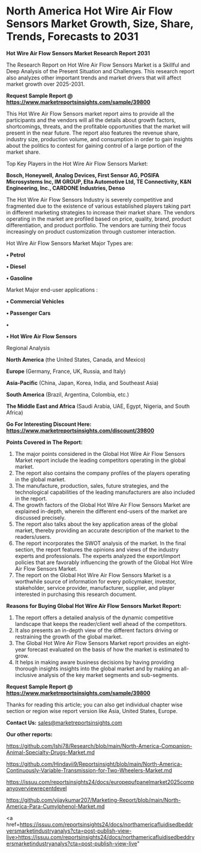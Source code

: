 # North America Hot Wire Air Flow Sensors Market Growth, Size, Share, Trends, Forecasts to 2031

<strong>Hot Wire Air Flow Sensors Market Research Report 2031</strong>

The Research Report on Hot Wire Air Flow Sensors Market is a Skillful and Deep Analysis of the Present Situation and Challenges. This research report also analyzes other important trends and market drivers that will affect market growth over 2025-2031.

<strong>Request Sample Report @ <a href=https://www.marketreportsinsights.com/sample/39800>https://www.marketreportsinsights.com/sample/39800</a></strong>

This Hot Wire Air Flow Sensors market report aims to provide all the participants and the vendors will all the details about growth factors, shortcomings, threats, and the profitable opportunities that the market will present in the near future. The report also features the revenue share, industry size, production volume, and consumption in order to gain insights about the politics to contest for gaining control of a large portion of the market share.

Top Key Players in the Hot Wire Air Flow Sensors Market:

<strong>Bosch, Honeywell, Analog Devices, First Sensor AG, POSIFA Microsystems Inc, IM GROUP, Elta Automotive Ltd, TE Connectivity, K&N Engineering, Inc., CARDONE Industries, Denso</strong>

The Hot Wire Air Flow Sensors Industry is severely competitive and fragmented due to the existence of various established players taking part in different marketing strategies to increase their market share. The vendors operating in the market are profiled based on price, quality, brand, product differentiation, and product portfolio. The vendors are turning their focus increasingly on product customization through customer interaction.

Hot Wire Air Flow Sensors Market Major Types are:

<strong>•  Petrol

•  Diesel

•  Gasoline</strong>

Market Major end-user applications :

<strong>•  Commercial Vehicles

•  Passenger Cars

•  

•  Hot Wire Air Flow Sensors</strong>

Regional Analysis

</u><strong><b>North America</b></strong> (the United States, Canada, and Mexico)

<strong><b>Europe </b></strong>(Germany, France, UK, Russia, and Italy)

<strong><b>Asia-Pacific</b></strong> (China, Japan, Korea, India, and Southeast Asia)

<strong><b>South America</b></strong> (Brazil, Argentina, Colombia, etc.)

<strong><b>The Middle East and Africa</b></strong> (Saudi Arabia, UAE, Egypt, Nigeria, and South Africa)

<strong>Go For Interesting Discount Here: <a href=https://www.marketreportsinsights.com/discount/39800>https://www.marketreportsinsights.com/discount/39800</a></strong>

<strong>Points Covered in The Report:</strong>
<ol>
  <li>The major points considered in the Global Hot Wire Air Flow Sensors Market report include the leading competitors operating in the global market.</li>
  <li>The report also contains the company profiles of the players operating in the global market.</li>
  <li>The manufacture, production, sales, future strategies, and the technological capabilities of the leading manufacturers are also included in the report.</li>
  <li>The growth factors of the Global Hot Wire Air Flow Sensors Market are explained in-depth, wherein the different end-users of the market are discussed precisely.</li>
  <li>The report also talks about the key application areas of the global market, thereby providing an accurate description of the market to the readers/users.</li>
  <li>The report incorporates the SWOT analysis of the market. In the final section, the report features the opinions and views of the industry experts and professionals. The experts analyzed the export/import policies that are favorably influencing the growth of the Global Hot Wire Air Flow Sensors Market.</li>
  <li>The report on the Global Hot Wire Air Flow Sensors Market is a worthwhile source of information for every policymaker, investor, stakeholder, service provider, manufacturer, supplier, and player interested in purchasing this research document.</li>
</ol>
<strong>Reasons for Buying Global Hot Wire Air Flow Sensors Market Report:</strong>

<ol>
  <li>The report offers a detailed analysis of the dynamic competitive landscape that keeps the reader/client well ahead of the competitors.</li>
  <li>It also presents an in-depth view of the different factors driving or restraining the growth of the global market.</li>
  <li>The Global Hot Wire Air Flow Sensors Market report provides an eight-year forecast evaluated on the basis of how the market is estimated to grow.</li>
  <li>It helps in making aware business decisions by having providing thorough insights insights into the global market and by making an all-inclusive analysis of the key market segments and sub-segments.</li>
</ol>
<strong>Request Sample Report @ <a href=https://www.marketreportsinsights.com/sample/39800>https://www.marketreportsinsights.com/sample/39800</a></strong>


Thanks for reading this article; you can also get individual chapter wise section or region wise report version like Asia, United States, Europe.

<strong>Contact Us:</strong>
sales@marketreportsinsights.com

<strong>Our other reports:</strong>

<a href=https://github.com/Ishi78/Research/blob/main/North-America-Companion-Animal-Specialty-Drugs-Market.md>https://github.com/Ishi78/Research/blob/main/North-America-Companion-Animal-Specialty-Drugs-Market.md</a>

<a href=https://github.com/Hindavii9/Reportsinsight/blob/main/North-America-Continuously-Variable-Transmission-for-Two-Wheelers-Market.md>https://github.com/Hindavii9/Reportsinsight/blob/main/North-America-Continuously-Variable-Transmission-for-Two-Wheelers-Market.md</a>

<a href=https://issuu.com/reportsinsights24/docs/europepufpanelmarket2025companyoverviewrecentdevel>https://issuu.com/reportsinsights24/docs/europepufpanelmarket2025companyoverviewrecentdevel</a>

<a href=https://github.com/vijaykumar207/Marketing-Report/blob/main/North-America-Para-Cumylphenol-Market.md>https://github.com/vijaykumar207/Marketing-Report/blob/main/North-America-Para-Cumylphenol-Market.md</a>

<a href=https://issuu.com/reportsinsights24/docs/northamericafluidisedbeddryersmarketindustryanalys?cta=post-publish-view-live>https://issuu.com/reportsinsights24/docs/northamericafluidisedbeddryersmarketindustryanalys?cta=post-publish-view-live</a>"
